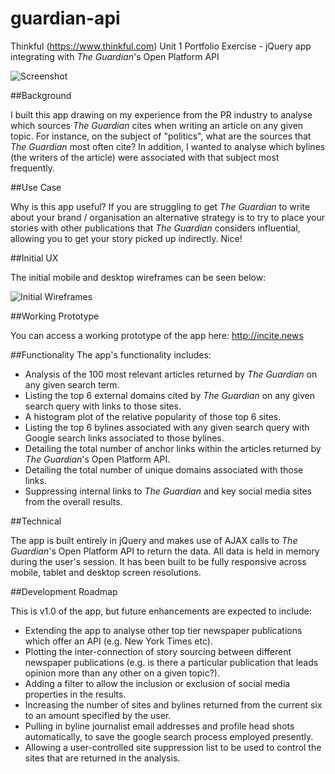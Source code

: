 # guardian-api
Thinkful (https://www.thinkful.com) Unit 1 Portfolio Exercise - jQuery app integrating with *The Guardian*'s Open Platform API

![Screenshot](http://jonwade.digital/hosted-projects/github-images/incite-news-screenshot.png)

##Background

I built this app drawing on my experience from the PR industry to analyse which sources *The Guardian* cites when writing an article on any given topic. For instance, on the subject of "politics", what are the sources that *The Guardian* most often cite? In addition, I wanted to analyse which bylines (the writers of the article) were associated with that subject most frequently.

##Use Case

Why is this app useful? If you are struggling to get *The Guardian* to write about your brand / organisation an alternative strategy is to try to place your stories with other publications that *The Guardian* considers influential, allowing you to get your story picked up indirectly. Nice!

##Initial UX

The initial mobile and desktop wireframes can be seen below:

![Initial Wireframes](http://jonwade.digital/hosted-projects/unit-one/guardian-api/img/guardian-api-image.jpg)

##Working Prototype

You can access a working prototype of the app here: http://incite.news

##Functionality
The app's functionality includes:

* Analysis of the 100 most relevant articles returned by *The Guardian* on any given search term.
* Listing the top 6 external domains cited by *The Guardian* on any given search query with links to those sites.
* A histogram plot of the relative popularity of those top 6 sites.
* Listing the top 6 bylines associated with any given search query with Google search links associated to those bylines.
* Detailing the total number of anchor links within the articles returned by *The Guardian*'s Open Platform API.
* Detailing the total number of unique domains associated with those links.
* Suppressing internal links to *The Guardian* and key social media sites from the overall results.

##Technical

The app is built entirely in jQuery and makes use of AJAX calls to *The Guardian*'s Open Platform API to return the data. All data is held in memory during the user's session. It has been built to be fully responsive across mobile, tablet and desktop screen resolutions.

##Development Roadmap

This is v1.0 of the app, but future enhancements are expected to include:

* Extending the app to analyse other top tier newspaper publications which offer an API (e.g. New York Times etc).
* Plotting the inter-connection of story sourcing between different newspaper publications (e.g. is there a particular publication that leads opinion more than any other on a given topic?).
* Adding a filter to allow the inclusion or exclusion of social media properties in the results.
* Increasing the number of sites and bylines returned from the current six to an amount specified by the user.
* Pulling in byline journalist email addresses and profile head shots automatically, to save the google search process employed presently.
* Allowing a user-controlled site suppression list to be used to control the sites that are returned in the analysis.